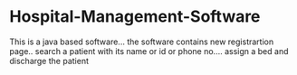 # Hospital-Management-Software
This is a java based software... the software contains new registrartion page.. search a patient with its name or id or phone no.... assign a bed and discharge the patient
